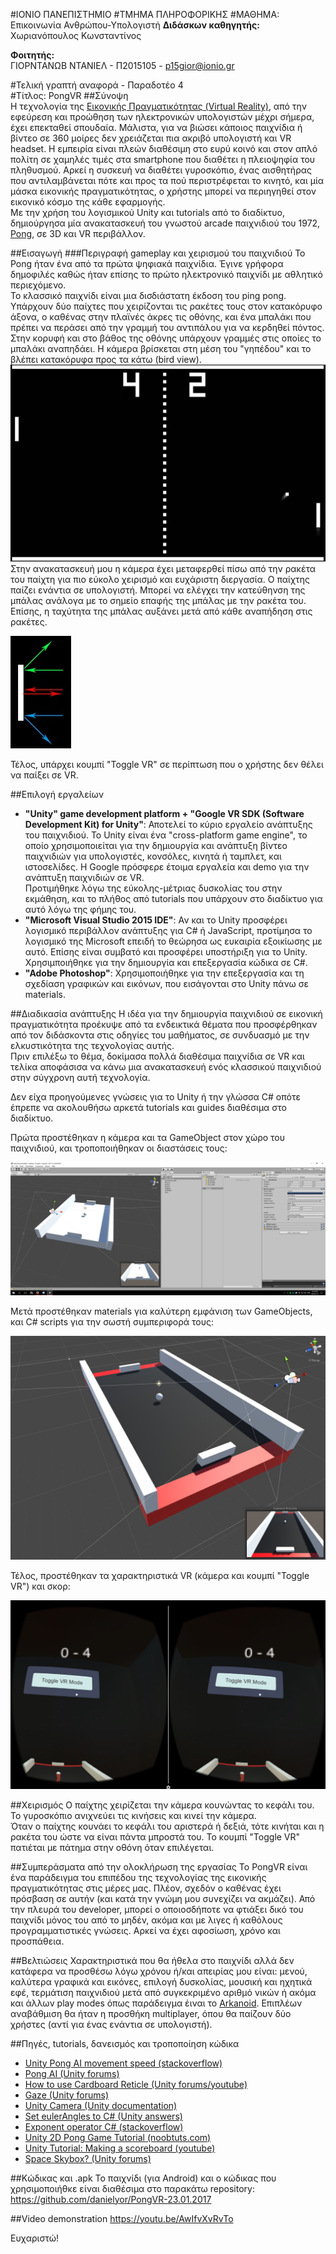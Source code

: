 #ΙΟΝΙΟ ΠΑΝΕΠΙΣΤΗΜΙΟ 
#ΤΜΗΜΑ ΠΛΗΡΟΦΟΡΙΚΗΣ
#ΜΑΘΗΜΑ: Επικοινωνία Ανθρώπου-Υπολογιστή
**Διδάσκων καθηγητής:** Χωριανόπουλος Κωνσταντίνος

**Φοιτητής:**  
ΓΙΟΡΝΤΑΝΩΒ ΝΤΑΝΙΕΛ - Π2015105 - p15gior@ionio.gr

#Τελική γραπτή αναφορά - Παραδοτέο 4  
#Tίτλος: PongVR
##Σύνοψη  
Η τεχνολογία της [Εικονικής Πραγματικότητας (Virtual Reality)](https://el.wikipedia.org/wiki/%CE%95%CE%B9%CE%BA%CE%BF%CE%BD%CE%B9%CE%BA%CE%AE_%CF%80%CF%81%CE%B1%CE%B3%CE%BC%CE%B1%CF%84%CE%B9%CE%BA%CF%8C%CF%84%CE%B7%CF%84%CE%B1), από την εφεύρεση και προώθηση των ηλεκτρονικών υπολογιστών μέχρι σήμερα, έχει επεκταθεί σπουδαία. 
Μάλιστα, για να βιώσει κάποιος παιχνίδια ή βίντεο σε 360 μοίρες δεν χρειάζεται πια ακριβό υπολογιστή και VR headset. 
Η εμπειρία είναι πλεών διαθέσιμη στο ευρύ κοινό και στον απλό πολίτη σε χαμηλές τιμές στα smartphone που διαθέτει η πλειοψηφία του πληθυσμού. 
Αρκεί η συσκευή να διαθέτει γυροσκόπιο, ένας αισθητήρας που αντιλαμβάνεται πότε και προς τα πού περιστρέφεται το κινητό, και μία μάσκα εικονικής πραγματικότητας, ο χρήστης μπορεί να περιηγηθεί στον εικονικό κόσμο της κάθε εφαρμογής.  
Με την χρήση του λογισμικού Unity και tutorials από το διαδίκτυο, δημιούργησα μία ανακατασκευή του γνωστού arcade παιχνιδιού του 1972, [Pong](https://en.wikipedia.org/wiki/Pong), σε 3D και VR περιβάλλον.  

##Εισαγωγή
###Περιγραφή gameplay και χειρισμού του παιχνιδιού
Το Pong ήταν ένα από τα πρώτα ψηφιακά παιχνίδια. Έγινε γρήφορα δημοφιλές καθώς ήταν επίσης το πρώτο ηλεκτρονικό παιχνίδι με αθλητικό περιεχόμενο.  
To κλασσικό παιχνίδι είναι μια δισδιάστατη έκδοση του ping pong. Υπάρχουν δύο παίχτες που χειρίζονται τις ρακέτες τους στον κατακόρυφο άξονα, ο καθένας στην πλαϊνές άκρες τις οθόνης, και ένα μπαλάκι που πρέπει να περάσει από την γραμμή του αντιπάλου για να κερδηθεί πόντος. Στην κορυφή και στο βάθος της οθόνης υπάρχουν γραμμές στις οποίες το μπαλάκι αναπηδάει. Η κάμερα βρίσκεται στη μέση του "γηπέδου" και το βλέπει κατακόρυφα προς τα κάτω (bird view).  
![Arcade Game](arcadepong.jpg)  
Στην ανακατασκευή μου η κάμερα έχει μεταφερθεί πίσω από την ρακέτα του παίχτη για πιο εύκολο χειρισμό και ευχάριστη διεργασία. Ο παίχτης παίζει ενάντια σε υπολογιστή. Μπορεί να ελέγχει την κατεύθηνση της μπάλας ανάλογα με το σημείο επαφής της μπάλας με την ρακέτα του. Επίσης, η ταχύτητα της μπάλας αυξάνει μετά από κάθε αναπήδηση στις ρακέτες.

![Ball behaviour](behaviour.jpg)

Τέλος, υπάρχει κουμπί "Toggle VR" σε περίπτωση που ο χρήστης δεν θέλει να παίξει σε VR.

##Επιλογή εργαλείων
* **"Unity" game development platform + "Google VR SDK (Software Development Kit) for Unity"**: Αποτελεί το κύριο εργαλείο ανάπτυξης του παιχνιδιού. Το Unity είναι ένα "cross-platform game engine", το οποίο χρησιμοποιείται για την δημιουργία και ανάπτυξη βίντεο παιχνιδιών για υπολογιστές, κονσόλες, κινητά ή ταμπλετ, και ιστοσελίδες. Η Google πρόσφερε έτοιμα εργαλεία και demo για την ανάπτυξη παιχνιδιών σε VR.  
Προτιμήθηκε λόγω της εύκολης-μέτριας δυσκολίας του στην εκμάθηση, και το πλήθος από tutorials που υπάρχουν στο διαδίκτυο για αυτό λόγω της φήμης του.
* **"Microsoft Visual Studio 2015 IDE"**: Αν και το Unity προσφέρει λογισμικό περιβάλλον ανάπτυξης για C# ή JavaScript, προτίμησα το λογισμικό της Microsoft επειδή το θεώρησα ως ευκαιρία εξοικίωσης με αυτό. Επίσης είναι συμβατό και προσφέρει υποστήριξη για το Unity.  
Χρησιμποιήθηκε για την δημιουργία και επεξεργασία κώδικα σε C#.
* **"Adobe Photoshop"**: Χρησιμοποιήθηκε για την επεξεργασία και τη σχεδίαση γραφικών και εικόνων, που εισάγονται στο Unity πάνω σε materials.

##Διαδικασία ανάπτυξης
Η ιδέα για την δημιουργία παιχνιδιού σε εικονική πραγματικότητα προέκυψε από τα ενδεικτικά θέματα που προσφέρθηκαν από τον διδάσκοντα στις οδηγίες του μαθήματος, σε συνδυασμό με την ελκυστικότητα της τεχνολογίας αυτής.  
Πριν επιλέξω το θέμα, δοκίμασα πολλά διαθέσιμα παιχνίδια σε VR και τελίκα αποφάσισα να κάνω μια ανακατασκευή ενός κλασσικού παιχνιδιού στην σύγχρονη αυτή τεχνολογία.

Δεν είχα προηγούμενες γνώσεις για το Unity ή την γλώσσα C# οπότε έπρεπε να ακολουθήσω αρκετά tutorials και guides διαθέσιμα στο διαδίκτυο.

Πρώτα προστέθηκαν η κάμερα και τα GameObject στον χώρο του παιχνιδιού, και τροποποιήθηκαν οι διαστάσεις τους:

![Prototype 1](prototype1.jpg)  

Μετά προστέθηκαν materials για καλύτερη εμφάνιση των GameObjects, και C# scripts για την σωστή συμπεριφορά τους:

![Prototype 2](prototype2.jpg)  

Τέλος, προστέθηκαν τα χαρακτηριστικά VR (κάμερα και κουμπί "Τοggle VR") και σκορ:

![Final](final.jpg)  

##Χειρισμός
Ο παίχτης χειρίζεται την κάμερα κουνώντας το κεφάλι του. Το γυροσκόπιο ανιχνεύει τις κινήσεις και κινεί την κάμερα.  
Όταν ο παίχτης κουνάει το κεφάλι του αριστερά ή δεξιά, τότε κινήται και η ρακέτα του ώστε να είναι πάντα μπροστά του. Το κουμπί "Toggle VR" πατιέται με πάτημα στην οθόνη όταν επιλέγεται.

##Συμπεράσματα από την ολοκλήρωση της εργασίας
Το PongVR είναι ένα παράδειγμα του επιπέδου της τεχνολογίας της εικονικής πραγματικότητας στις μέρες μας. Πλέον, σχεδόν ο καθένας έχει πρόσβαση σε αυτήν (και κατά την γνώμη μου συνεχίζει να ακμάζει).
Από την πλευρά του developer, μπορεί ο οποιοσδήποτε να φτιάξει δικό του παιχνίδι μόνος του από το μηδέν, ακόμα και με λιγες ή καθόλους προγραμματιστικές γνώσεις. Αρκεί να έχει αφοσίωση, χρόνο και προσπάθεια.

##Βελτιώσεις
Χαρακτηριστικά που θα ήθελα στο παιχνίδι αλλά δεν κατάφερα να προσθέσω λόγω χρόνου ή/και απειρίας μου είναι: μενού, καλύτερα γραφικά και εικόνες, επιλογή δυσκολίας, μουσική και ηχητικά εφέ, τερμάτιση παιχνιδιού μετά από συγκεκριμένο αριθμό νικών ή ακόμα και άλλων play modes όπως παράδειγμα έιναι το [Arkanoid](https://en.wikipedia.org/wiki/Arkanoid). Επιπλέων αναβάθμιση θα ήταν η προσθήκη multiplayer, όπου θα παίζουν δύο χρήστες (αντί για ένας ενάντια σε υπολογιστή).

##Πηγές, tutorials, δανεισμός και τροποποίηση κώδικα
* [Unity Pong AI movement speed (stackoverflow)](http://stackoverflow.com/questions/23960654/unity-pong-ai-movement-speed)
* [Pong AI (Unity forums)](https://forum.unity3d.com/threads/pong-ai.238241/)
* [How to use Cardboard Reticle (Unity forums/youtube)](https://forum.unity3d.com/threads/how-to-use-cardboard-reticle-vr-gaze-pointer-cursor-cardboard-button-gaze-input.388492/)
* [Gaze (Unity forums)](https://forum.unity3d.com/threads/solved-gvr-reticle-not-expanding-when-an-object-is-gaze.414530/)
* [Unity Camera (Unity documentation)](https://docs.unity3d.com/ScriptReference/Camera.html)
* [Set eulerAngles to C# (Unity answers)](http://answers.unity3d.com/questions/61354/set-eulerangles-to-c.html)
* [Exponent operator C# (stackoverflow)](http://stackoverflow.com/questions/3034604/is-there-an-exponent-operator-in-c)
* [Unity 2D Pong Game Tutorial (noobtuts.com)](https://noobtuts.com/unity/2d-pong-game)
* [Unity Tutorial: Making a scoreboard (youtube)](https://www.youtube.com/watch?v=uE2RJAyVaHE&t=301s)
* [Space Skybox? (Unity forums)](https://forum.unity3d.com/threads/space-skybox.99258/)  

##Κώδικας και .apk
Το παιχνίδι (για Android) και ο κώδικας που χρησιμοποιήθκε είναι διαθέσιμα στο παρακάτω repository:  
https://github.com/danielyor/PongVR-23.01.2017

##Video demonstration
https://youtu.be/AwIfvXvRvTo

Ευχαριστώ!
